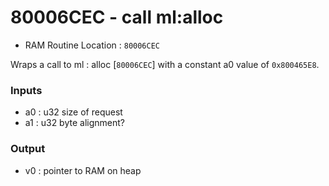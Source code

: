 # 80006CEC - call ml:alloc
* RAM Routine Location : `80006CEC`

Wraps a call to ml : alloc [`80006CEC`] with a constant a0 value of `0x800465E8`.

### Inputs
* a0 : u32 size of request
* a1 : u32 byte alignment?

### Output
* v0 : pointer to RAM on heap
